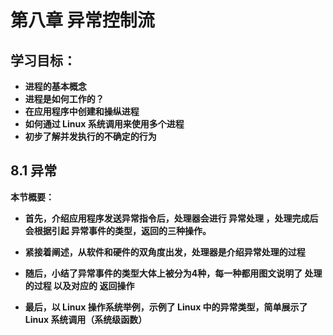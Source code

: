 # 第八章    异常控制流

## 学习目标：

- **进程的基本概念**
- **进程是如何工作的？**
- **在应用程序中创建和操纵进程**
- **如何通过 Linux 系统调用来使用多个进程**
- **初步了解并发执行的不确定的行为**

## 8.1    异常

**本节概要：**

- **首先，介绍应用程序发送异常指令后，处理器会进行 异常处理 ，处理完成后会根据引起   异常事件的类型，返回的三种操作。**
- **紧接着阐述，从软件和硬件的双角度出发，处理器是介绍异常处理的过程**
- **随后，小结了异常事件的类型大体上被分为4种，每一种都用图文说明了 处理的过程 以及对应的 返回操作**

- **最后，以 Linux 操作系统举例，示例了 Linux 中的异常类型，简单展示了 Linux 系统调用（系统级函数）**